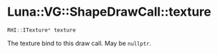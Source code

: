 # Luna::VG::ShapeDrawCall::texture

```c++
RHI::ITexture* texture
```

The texture bind to this draw call. May be `nullptr`. 

